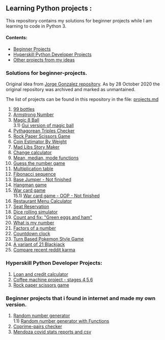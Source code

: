 ## Learning Python projects :
This repository contains my solutions for beginner projects while I am learning to code in Python 3.


#### Contents:

* [Beginner Projects](https://github.com/facufrau/beginner-projects-solutions#solutions-for-beginner-projects)
* [Hyperskill Python Developer Projects](https://github.com/facufrau/beginner-projects-solutions#hyperskill-python-developer-projects)
* [Other projects from my ideas](https://github.com/facufrau/beginner-projects-solutions#beginner-projects-that-i-found-in-internet-and-made-my-own-version)

### Solutions for beginner-projects.

Original idea from [Jorge Gonzalez repository](https://github.com/facufrau/beginner-projects). As by 28 October 2020 the original repository was archived and marked as unmantained.

The list of projects can be found in this repository in the file: [projects.md](https://github.com/facufrau/beginner-projects-solutions/blob/master/projects.md)

1) [99 bottles](https://github.com/facufrau/beginner-projects-solutions/blob/master/solutions/99bottles.py)
2) [Armstrong Number](https://github.com/facufrau/beginner-projects-solutions/blob/master/solutions/armstrong.py)
3) [Magic 8 Ball](https://github.com/facufrau/beginner-projects-solutions/blob/master/solutions/magic_8ball.py)\
3.1) [Gui version of magic ball](https://github.com/facufrau/beginner-projects-solutions/blob/master/solutions/magic_8ballgui.py) 
4) [Pythagorean Triples Checker](https://github.com/facufrau/beginner-projects-solutions/blob/master/solutions/pythagorean.py)
5) [Rock Paper Scissors Game](https://github.com/facufrau/beginner-projects-solutions/blob/master/solutions/rockpaperscissors.py)
6) [Coin Estimator By Weight](https://github.com/facufrau/beginner-projects-solutions/blob/master/solutions/coin_estimator.py)
7) [Mad Libs Story Maker](https://github.com/facufrau/beginner-projects-solutions/blob/master/solutions/madlibs.py)
8) [Change calculator](https://github.com/facufrau/beginner-projects-solutions/blob/master/solutions/changecalc.py)
9) [Mean, median, mode functions](https://github.com/facufrau/beginner-projects-solutions/blob/master/solutions/mean_median_mode.py)
10) [Guess the number game](https://github.com/facufrau/beginner-projects-solutions/blob/master/solutions/guess_number.py)
11) [Multiplication table](https://github.com/facufrau/beginner-projects-solutions/blob/master/solutions/mult_tables.py)
12) [Fibonacci sequence](https://github.com/facufrau/beginner-projects-solutions/blob/master/solutions/fibonacci.py)
13) [Base Jumper - Not finished](https://github.com/facufrau/beginner-projects-solutions/blob/master/solutions/base_jumper.py)
14) [Hangman game](https://github.com/facufrau/beginner-projects-solutions/blob/master/solutions/hangman.py)
15) [War card game](https://github.com/facufrau/beginner-projects-solutions/blob/master/solutions/war_card_game.py)\
15.1) [War card game - OOP - Not finished](https://github.com/facufrau/beginner-projects-solutions/blob/master/solutions/war_card_game_oop.py)
16) [Restaurant Menu Calculator](https://github.com/facufrau/beginner-projects-solutions/blob/master/solutions/menu_calculator.py)
17) [Seat Reservation](https://github.com/facufrau/beginner-projects-solutions/blob/master/solutions/seat_reservation.py)
18) [Dice rolling simulator](https://github.com/facufrau/beginner-projects-solutions/blob/master/solutions/dice_roller.py)
19) [Count and fix: "Green eggs and ham"](https://github.com/facufrau/beginner-projects-solutions/tree/master/solutions/Count%20and%20Fix%20Green%20Eggs%20and%20Ham)
20) [What is my number](https://github.com/facufrau/beginner-projects-solutions/blob/master/solutions/what_is_my_number.py)
21) [Factors of a number](https://github.com/facufrau/beginner-projects-solutions/blob/master/solutions/factors.py)
22) [Countdown clock](https://github.com/facufrau/beginner-projects-solutions/blob/master/solutions/countdown.py)
23) [Turn Based Pokemon Style Game](https://github.com/facufrau/beginner-projects-solutions/blob/master/solutions/turn_based_game.py)
24) [A variant of 21 Blackjack](https://github.com/facufrau/beginner-projects-solutions/blob/master/solutions/21_variant.py)
25) [Compare recent reddit karma](https://github.com/facufrau/beginner-projects-solutions/blob/master/solutions/compare_reddit_karma.py)

### Hyperskill Python Developer Projects:
1) [Loan and credit calculator](https://github.com/facufrau/beginner-projects-solutions/blob/master/hyperskill_projects/creditcalc.py)
2) [Coffee machine project - stages 4,5,6](https://github.com/facufrau/beginner-projects-solutions/tree/master/hyperskill_projects/coffee_machine)
3) [Rock paper scissors game](https://github.com/facufrau/beginner-projects-solutions/blob/master/hyperskill_projects/rock-paper-scissors.py)

### Beginner projects that i found in internet and made my own version.

1) [Random number generator](https://github.com/facufrau/beginner-projects-solutions/blob/master/solutions/num_generator.py)\
  1.1) [Random number generator with Functions](https://github.com/facufrau/beginner-projects-solutions/blob/master/solutions/num_generator_functions.py)
2) [Coprime-pairs checker](https://github.com/facufrau/beginner-projects-solutions/blob/master/solutions/coprimos.py)
3) [Mendoza covid stats reports and csv](https://github.com/facufrau/beginner-projects-solutions/tree/master/reportes_covid)
